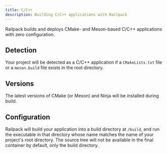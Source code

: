 ```yaml
---
title: C/C++
description: Building C/C++ applications with Railpack
---
```


Railpack builds and deploys CMake- and Meson-based C/C++ applications with zero configuration.

## Detection

Your project will be detected as a C/C++ application if a `CMakeLists.txt` file or a `meson.build` file exists in the root directory.

## Versions

The latest versions of CMake (or Meson) and Ninja will be installed during build.

## Configuration

Railpack will build your application into a build directory at `/build`, and run the executable in that directory whose name matches the name of your project's root directory. The source tree will not be available in the final container by default, only the build directory.
